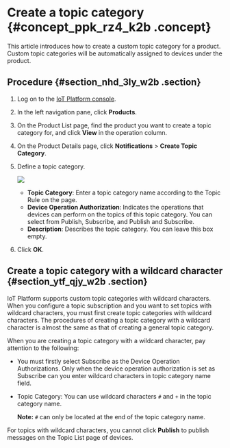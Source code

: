 # Create a topic category {#concept_ppk_rz4_k2b .concept}

This article introduces how to create a custom topic category for a product. Custom topic categories will be automatically assigned to devices under the product.

## Procedure {#section_nhd_3ly_w2b .section}

1.  Log on to the [IoT Platform console](https://partners-intl.console.aliyun.com/#/iot).
2.  In the left navigation pane, click **Products**.
3.  On the Product List page, find the product you want to create a topic category for, and click **View** in the operation column.
4.  On the Product Details page, click **Notifications** \> **Create Topic Category**.
5.  Define a topic category.

    ![](http://static-aliyun-doc.oss-cn-hangzhou.aliyuncs.com/assets/img/15450/15404604407118_en-US.png)

    -   **Topic Category**: Enter a topic category name according to the Topic Rule on the page.
    -   **Device Operation Authorization**: Indicates the operations that devices can perform on the topics of this topic category. You can select from Publish, Subscribe, and Publish and Subscribe.
    -   **Description**: Describes the topic category. You can leave this box empty.
6.  Click **OK**.

## Create a topic category with a wildcard character {#section_ytf_qjy_w2b .section}

IoT Platform supports custom topic categories with wildcard characters. When you configure a topic subscription and you want to set topics with wildcard characters, you must first create topic categories with wildcard characters. The procedures of creating a topic category with a wildcard character is almost the same as that of creating a general topic category.

When you are creating a topic category with a wildcard character, pay attention to the following:

-   You must firstly select Subscribe as the Device Operation Authorizations. Only when the device operation authorization is set as Subscribe can you enter wildcard characters in topic category name field.
-   Topic Category: You can use wildcard characters `#` and `+` in the topic category name.

    **Note:** `#` can only be located at the end of the topic category name.


For topics with wildcard characters, you cannot click **Publish** to publish messages on the Topic List page of devices.

